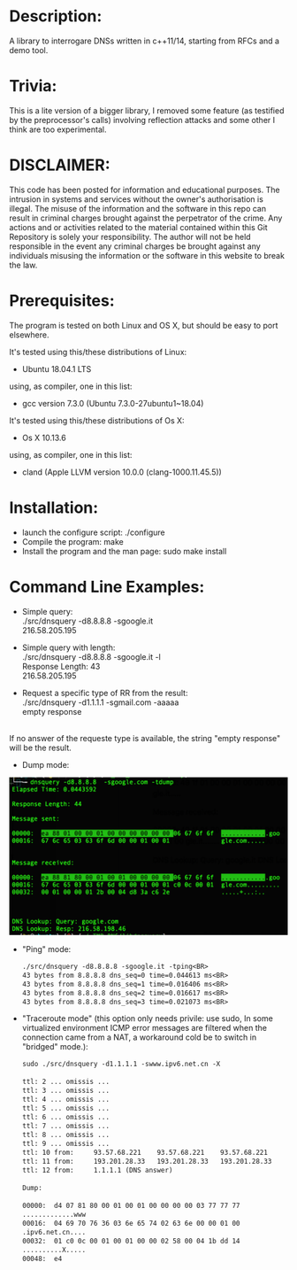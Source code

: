 Description:
============

A library to interrogare DNSs written in c++11/14, starting from RFCs and a demo tool.

Trivia:
=======

This is a lite version of a bigger library, I removed some feature (as testified by the preprocessor's calls) involving reflection attacks and some other I think are too experimental.

DISCLAIMER:
===========

This code has been posted for information and educational purposes. The intrusion in systems and services without the owner's authorisation is illegal. The misuse of the information and the software in this repo can result in criminal charges brought against the perpetrator of the crime. Any actions and or activities related to the material contained within this Git Repository is solely your responsibility. The author will not be held responsible in the event any criminal charges be brought against any individuals misusing the information or the software in this website to break the law.

Prerequisites:
==============

The program is tested on both Linux and OS X, but should be easy to port elsewhere.

It's tested using this/these distributions of Linux:

- Ubuntu 18.04.1 LTS

using, as compiler, one in this list:

- gcc version 7.3.0 (Ubuntu 7.3.0-27ubuntu1~18.04) 


It's tested using this/these distributions of Os X:

- Os X 10.13.6

using, as compiler, one in this list:

- cland (Apple LLVM version 10.0.0 (clang-1000.11.45.5))

Installation:
=============

- launch the configure script:
  ./configure
- Compile the program:
  make
- Install the program and the man page:
  sudo make install

Command Line Examples:
=====================

- Simple query:<BR>
   ./src/dnsquery -d8.8.8.8 -sgoogle.it<BR>
   216.58.205.195<BR>

- Simple query with length:<BR>
  ./src/dnsquery -d8.8.8.8 -sgoogle.it -l<BR>
  Response Length: 43<BR>
  216.58.205.195<BR>

- Request a specific type of RR from the result:<BR>
  ./src/dnsquery -d1.1.1.1 -sgmail.com -aaaaa<BR>
  empty response<BR>
<BR>
  If no answer of the requeste type is available, the string "empty response" will be the result.

- Dump mode:

![alt text](pitcs/dump.png "Dump Mode")

- "Ping" mode:<BR>
  ```shell
  ./src/dnsquery -d8.8.8.8 -sgoogle.it -tping<BR>
  43 bytes from 8.8.8.8 dns_seq=0 time=0.044613 ms<BR>
  43 bytes from 8.8.8.8 dns_seq=1 time=0.016406 ms<BR>
  43 bytes from 8.8.8.8 dns_seq=2 time=0.016617 ms<BR>
  43 bytes from 8.8.8.8 dns_seq=3 time=0.021073 ms<BR>
  ```

- "Traceroute mode" (this option only needs privile: use sudo, In some virtualized environment ICMP error messages 
  are filtered when the connection came from a NAT, a workaround cold be to switch in "bridged" mode.):<BR>

  ```shell
  sudo ./src/dnsquery -d1.1.1.1 -swww.ipv6.net.cn -X

  ttl: 2 ... omissis ... 
  ttl: 3 ... omissis ... 
  ttl: 4 ... omissis ... 
  ttl: 5 ... omissis ... 
  ttl: 6 ... omissis ... 
  ttl: 7 ... omissis ... 
  ttl: 8 ... omissis ... 
  ttl: 9 ... omissis ... 
  ttl: 10 from: 	93.57.68.221	93.57.68.221	93.57.68.221
  ttl: 11 from: 	193.201.28.33	193.201.28.33	193.201.28.33
  ttl: 12 from: 	1.1.1.1	(DNS answer)

  Dump:

  00000:  d4 07 81 80 00 01 00 01 00 00 00 00 03 77 77 77  .............www
  00016:  04 69 70 76 36 03 6e 65 74 02 63 6e 00 00 01 00  .ipv6.net.cn....
  00032:  01 c0 0c 00 01 00 01 00 00 02 58 00 04 1b dd 14  ..........X.....
  00048:  e4                       
  ```
